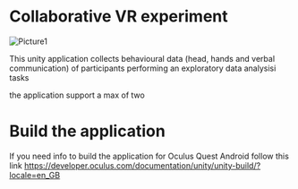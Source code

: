 
# Collaborative VR experiment 

![Picture1](https://user-images.githubusercontent.com/7544912/133037100-d9a50031-dccc-4b62-a40c-b537ce8f8d3c.gif)

This unity application collects behavioural data (head, hands and verbal communication) of participants performing an exploratory data analysisi tasks

the application support a max of two 


# Build the application

If you need info to build the application for Oculus Quest Android follow this link https://developer.oculus.com/documentation/unity/unity-build/?locale=en_GB
